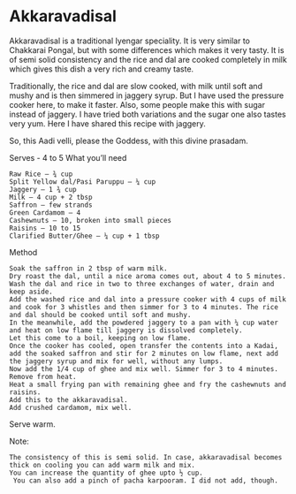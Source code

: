 #  Akkaravadisal



Akkaravadisal is a traditional Iyengar speciality. It is very similar to Chakkarai Pongal, but with some differences which makes it very tasty. It is of semi solid consistency and the rice and dal are cooked completely in milk which gives this dish a very rich and creamy taste.

Traditionally, the rice and dal are slow cooked, with milk until soft and mushy and is then simmered in jaggery syrup. But I have used the pressure cooker here, to make it faster. Also, some people make this with sugar instead of jaggery. I have tried both variations and the sugar one also tastes very yum. Here I have shared this recipe with jaggery.

So, this Aadi velli, please the Goddess, with this divine prasadam.



Serves -  4 to 5
What you’ll need

    Raw Rice – ¾ cup
    Split Yellow dal/Pasi Paruppu – ¼ cup
    Jaggery – 1 ¾ cup
    Milk – 4 cup + 2 tbsp
    Saffron – few strands
    Green Cardamom – 4
    Cashewnuts – 10, broken into small pieces
    Raisins – 10 to 15
    Clarified Butter/Ghee – ¼ cup + 1 tbsp


Method

    Soak the saffron in 2 tbsp of warm milk.
    Dry roast the dal, until a nice aroma comes out, about 4 to 5 minutes.
    Wash the dal and rice in two to three exchanges of water, drain and keep aside.
    Add the washed rice and dal into a pressure cooker with 4 cups of milk and cook for 3 whistles and then simmer for 3 to 4 minutes. The rice and dal should be cooked until soft and mushy.
    In the meanwhile, add the powdered jaggery to a pan with ¼ cup water and heat on low flame till jaggery is dissolved completely.
    Let this come to a boil, keeping on low flame.
    Once the cooker has cooled, open transfer the contents into a Kadai, add the soaked saffron and stir for 2 minutes on low flame, next add the jaggery syrup and mix for well, without any lumps.
    Now add the 1/4 cup of ghee and mix well. Simmer for 3 to 4 minutes.
    Remove from heat.
    Heat a small frying pan with remaining ghee and fry the cashewnuts and raisins.
    Add this to the akkaravadisal.
    Add crushed cardamom, mix well.


Serve warm.



Note:

    The consistency of this is semi solid. In case, akkaravadisal becomes thick on cooling you can add warm milk and mix.
    You can increase the quantity of ghee upto ½ cup.
     You can also add a pinch of pacha karpooram. I did not add, though.
